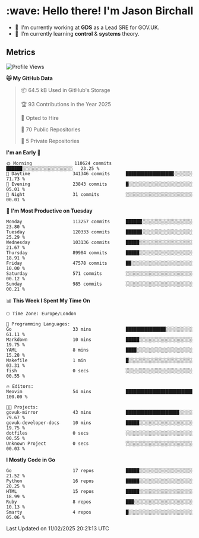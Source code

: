 <h1 align="left" id="jason-title">:wave: Hello there! I'm Jason Birchall</h1>

- :office: &nbsp;I'm currently working at **GDS** as a Lead SRE for GOV.UK.
- :seedling: &nbsp;I’m currently learning **control** & **systems** theory.

<h2>Metrics</h2>

<!--START_SECTION:waka-->
![Profile Views](http://img.shields.io/badge/Profile%20Views-1-blue)

**🐱 My GitHub Data** 

> 📦 64.5 kB Used in GitHub's Storage 
 > 
> 🏆 93 Contributions in the Year 2025
 > 
> 💼 Opted to Hire
 > 
> 📜 70 Public Repositories 
 > 
> 🔑 5 Private Repositories 
 > 
**I'm an Early 🐤** 

```text
🌞 Morning                110624 commits      ██████░░░░░░░░░░░░░░░░░░░   23.25 % 
🌆 Daytime                341346 commits      ██████████████████░░░░░░░   71.73 % 
🌃 Evening                23843 commits       █░░░░░░░░░░░░░░░░░░░░░░░░   05.01 % 
🌙 Night                  31 commits          ░░░░░░░░░░░░░░░░░░░░░░░░░   00.01 % 
```
📅 **I'm Most Productive on Tuesday** 

```text
Monday                   113257 commits      ██████░░░░░░░░░░░░░░░░░░░   23.80 % 
Tuesday                  120333 commits      ██████░░░░░░░░░░░░░░░░░░░   25.29 % 
Wednesday                103136 commits      █████░░░░░░░░░░░░░░░░░░░░   21.67 % 
Thursday                 89984 commits       █████░░░░░░░░░░░░░░░░░░░░   18.91 % 
Friday                   47578 commits       ██░░░░░░░░░░░░░░░░░░░░░░░   10.00 % 
Saturday                 571 commits         ░░░░░░░░░░░░░░░░░░░░░░░░░   00.12 % 
Sunday                   985 commits         ░░░░░░░░░░░░░░░░░░░░░░░░░   00.21 % 
```


📊 **This Week I Spent My Time On** 

```text
🕑︎ Time Zone: Europe/London

💬 Programming Languages: 
Go                       33 mins             ███████████████░░░░░░░░░░   61.11 % 
Markdown                 10 mins             █████░░░░░░░░░░░░░░░░░░░░   19.75 % 
YAML                     8 mins              ████░░░░░░░░░░░░░░░░░░░░░   15.28 % 
Makefile                 1 min               █░░░░░░░░░░░░░░░░░░░░░░░░   03.31 % 
fish                     0 secs              ░░░░░░░░░░░░░░░░░░░░░░░░░   00.55 % 

🔥 Editors: 
Neovim                   54 mins             █████████████████████████   100.00 % 

🐱‍💻 Projects: 
govuk-mirror             43 mins             ████████████████████░░░░░   79.67 % 
govuk-developer-docs     10 mins             █████░░░░░░░░░░░░░░░░░░░░   19.75 % 
dotfiles                 0 secs              ░░░░░░░░░░░░░░░░░░░░░░░░░   00.55 % 
Unknown Project          0 secs              ░░░░░░░░░░░░░░░░░░░░░░░░░   00.03 % 
```

**I Mostly Code in Go** 

```text
Go                       17 repos            █████░░░░░░░░░░░░░░░░░░░░   21.52 % 
Python                   16 repos            █████░░░░░░░░░░░░░░░░░░░░   20.25 % 
HTML                     15 repos            █████░░░░░░░░░░░░░░░░░░░░   18.99 % 
Ruby                     8 repos             ███░░░░░░░░░░░░░░░░░░░░░░   10.13 % 
Smarty                   4 repos             █░░░░░░░░░░░░░░░░░░░░░░░░   05.06 % 
```




 Last Updated on 11/02/2025 20:21:13 UTC
<!--END_SECTION:waka-->

<!-- links -->

[issues page]: https://github.com/jasonBirchall/jasonBirchall/issues "jasonBirchall/issues"
